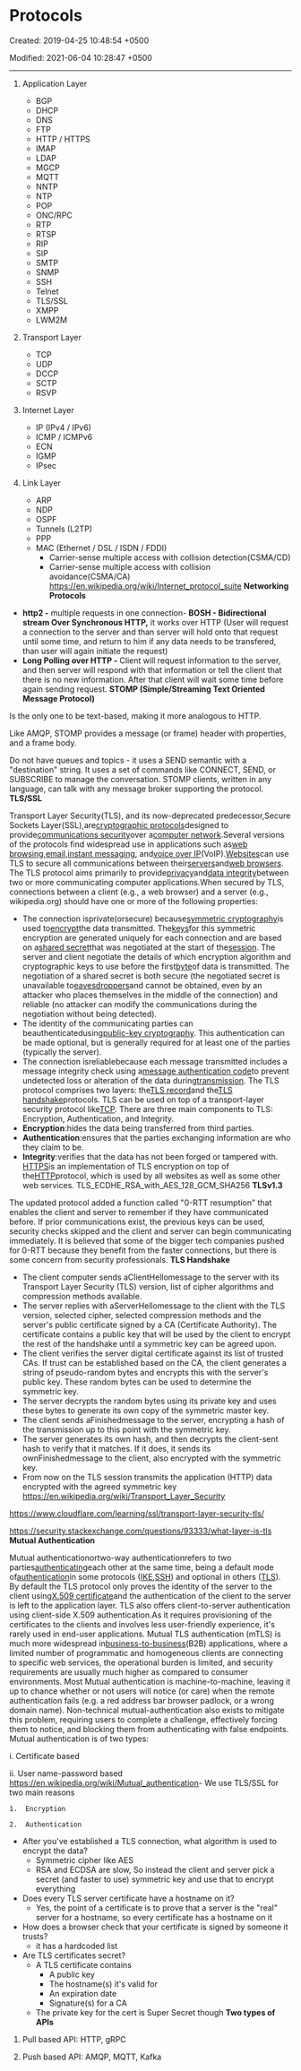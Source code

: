 # Protocols

Created: 2019-04-25 10:48:54 +0500

Modified: 2021-06-04 10:28:47 +0500

---

1.  Application Layer
    -   BGP
    -   DHCP
    -   DNS
    -   FTP
    -   HTTP / HTTPS
    -   IMAP
    -   LDAP
    -   MGCP
    -   MQTT
    -   NNTP
    -   NTP
    -   POP
    -   ONC/RPC
    -   RTP
    -   RTSP
    -   RIP
    -   SIP
    -   SMTP
    -   SNMP
    -   SSH
    -   Telnet
    -   TLS/SSL
    -   XMPP
    -   LWM2M

2.  Transport Layer
    -   TCP
    -   UDP
    -   DCCP
    -   SCTP
    -   RSVP

3.  Internet Layer
    -   IP (IPv4 / IPv6)
    -   ICMP / ICMPv6
    -   ECN
    -   IGMP
    -   IPsec

4.  Link Layer
    -   ARP
    -   NDP
    -   OSPF
    -   Tunnels (L2TP)
    -   PPP
    -   MAC (Ethernet / DSL / ISDN / FDDI)
        -   Carrier-sense multiple access with collision detection(CSMA/CD)
        -   Carrier-sense multiple access with collision avoidance(CSMA/CA)
<https://en.wikipedia.org/wiki/Internet_protocol_suite>
**Networking Protocols**
-   **http2 -** multiple requests in one connection-   **BOSH - Bidirectional stream Over Synchronous HTTP,** it works over HTTP (User will request a connection to the server and than server will hold onto that request until some time, and return to him if any data needs to be transfered, than user will again initiate the request)
-   **Long Polling over HTTP -** Client will request information to the server, and then server will respond with that information or tell the client that there is no new information. After that client will wait some time before again sending request.
**STOMP (Simple/Streaming Text Oriented Message Protocol)**

Is the only one to be text-based, making it more analogous to HTTP.

Like AMQP, STOMP provides a message (or frame) header with properties, and a frame body.

Do not have queues and topics - it uses a SEND semantic with a "destination" string.
It uses a set of commands like CONNECT, SEND, or SUBSCRIBE to manage the conversation. STOMP clients, written in any language, can talk with any message broker supporting the protocol.
**TLS/SSL**

Transport Layer Security(TLS), and its now-deprecated predecessor,Secure Sockets Layer(SSL),are[cryptographic protocols](https://en.wikipedia.org/wiki/Cryptographic_protocol)designed to provide[communications security](https://en.wikipedia.org/wiki/Communications_security)over a[computer network](https://en.wikipedia.org/wiki/Computer_network).Several versions of the protocols find widespread use in applications such as[web browsing](https://en.wikipedia.org/wiki/Web_navigation),[email](https://en.wikipedia.org/wiki/Email),[instant messaging](https://en.wikipedia.org/wiki/Instant_messaging), and[voice over IP](https://en.wikipedia.org/wiki/Voice_over_IP)(VoIP).[Websites](https://en.wikipedia.org/wiki/Website)can use TLS to secure all communications between their[servers](https://en.wikipedia.org/wiki/Server_(computing))and[web browsers](https://en.wikipedia.org/wiki/Web_browser).
The TLS protocol aims primarily to provide[privacy](https://en.wikipedia.org/wiki/Privacy)and[data integrity](https://en.wikipedia.org/wiki/Data_integrity)between two or more communicating computer applications.When secured by TLS, connections between a client (e.g., a web browser) and a server (e.g., wikipedia.org) should have one or more of the following properties:
-   The connection isprivate(orsecure) because[symmetric cryptography](https://en.wikipedia.org/wiki/Symmetric-key_algorithm)is used to[encrypt](https://en.wikipedia.org/wiki/Encryption)the data transmitted. The[keys](https://en.wikipedia.org/wiki/Key_(cryptography))for this symmetric encryption are generated uniquely for each connection and are based on a[shared secret](https://en.wikipedia.org/wiki/Shared_secret)that was negotiated at the start of the[session](https://en.wikipedia.org/wiki/Session_(computer_science)). The server and client negotiate the details of which encryption algorithm and cryptographic keys to use before the first[byte](https://en.wikipedia.org/wiki/Byte)of data is transmitted. The negotiation of a shared secret is both secure (the negotiated secret is unavailable to[eavesdroppers](https://en.wikipedia.org/wiki/Eavesdropping)and cannot be obtained, even by an attacker who places themselves in the middle of the connection) and reliable (no attacker can modify the communications during the negotiation without being detected).
-   The identity of the communicating parties can beauthenticatedusing[public-key cryptography](https://en.wikipedia.org/wiki/Public-key_cryptography). This authentication can be made optional, but is generally required for at least one of the parties (typically the server).
-   The connection isreliablebecause each message transmitted includes a message integrity check using a[message authentication code](https://en.wikipedia.org/wiki/Message_authentication_code)to prevent undetected loss or alteration of the data during[transmission](https://en.wikipedia.org/wiki/Data_transmission).
The TLS protocol comprises two layers: the[TLS record](https://en.wikipedia.org/wiki/Transport_Layer_Security#TLS_record)and the[TLS handshake](https://en.wikipedia.org/wiki/Transport_Layer_Security#TLS_handshake)protocols.
TLS can be used on top of a transport-layer security protocol like[TCP](https://www.cloudflare.com/learning/ddos/glossary/tcp-ip/). There are three main components to TLS: Encryption, Authentication, and Integrity.
-   **Encryption**:hides the data being transferred from third parties.
-   **Authentication**:ensures that the parties exchanging information are who they claim to be.
-   **Integrity**:verifies that the data has not been forged or tampered with.
[HTTPS](https://www.cloudflare.com/learning/ssl/what-is-https/)is an implementation of TLS encryption on top of the[HTTP](https://www.cloudflare.com/learning/ddos/glossary/hypertext-transfer-protocol-http/)protocol, which is used by all websites as well as some other web services.
TLS_ECDHE_RSA_with_AES_128_GCM_SHA256
**TLSv1.3**

The updated protocol added a function called "0-RTT resumption" that enables the client and server to remember if they have communicated before. If prior communications exist, the previous keys can be used, security checks skipped and the client and server can begin communicating immediately. It is believed that some of the bigger tech companies pushed for 0-RTT because they benefit from the faster connections, but there is some concern from security professionals.
**TLS Handshake**
-   The client computer sends aClientHellomessage to the server with its Transport Layer Security (TLS) version, list of cipher algorithms and compression methods available.
-   The server replies with aServerHellomessage to the client with the TLS version, selected cipher, selected compression methods and the server's public certificate signed by a CA (Certificate Authority). The certificate contains a public key that will be used by the client to encrypt the rest of the handshake until a symmetric key can be agreed upon.
-   The client verifies the server digital certificate against its list of trusted CAs. If trust can be established based on the CA, the client generates a string of pseudo-random bytes and encrypts this with the server's public key. These random bytes can be used to determine the symmetric key.
-   The server decrypts the random bytes using its private key and uses these bytes to generate its own copy of the symmetric master key.
-   The client sends aFinishedmessage to the server, encrypting a hash of the transmission up to this point with the symmetric key.
-   The server generates its own hash, and then decrypts the client-sent hash to verify that it matches. If it does, it sends its ownFinishedmessage to the client, also encrypted with the symmetric key.
-   From now on the TLS session transmits the application (HTTP) data encrypted with the agreed symmetric key
<https://en.wikipedia.org/wiki/Transport_Layer_Security>

<https://www.cloudflare.com/learning/ssl/transport-layer-security-tls/>

<https://security.stackexchange.com/questions/93333/what-layer-is-tls>
**Mutual Authentication**

Mutual authenticationortwo-way authenticationrefers to two parties[authenticating](https://en.wikipedia.org/wiki/Authenticating)each other at the same time, being a default mode of[authentication](https://en.wikipedia.org/wiki/Authentication_protocol)in some protocols ([IKE](https://en.wikipedia.org/wiki/Internet_Key_Exchange),[SSH](https://en.wikipedia.org/wiki/Secure_Shell)) and optional in others ([TLS](https://en.wikipedia.org/wiki/Transport_Layer_Security)).
By default the TLS protocol only proves the identity of the server to the client using[X.509 certificate](https://en.wikipedia.org/wiki/X.509_certificate)and the authentication of the client to the server is left to the application layer. TLS also offers client-to-server authentication using client-side X.509 authentication.As it requires provisioning of the certificates to the clients and involves less user-friendly experience, it's rarely used in end-user applications.
Mutual TLS authentication (mTLS) is much more widespread in[business-to-business](https://en.wikipedia.org/wiki/Business-to-business)(B2B) applications, where a limited number of programmatic and homogeneous clients are connecting to specific web services, the operational burden is limited, and security requirements are usually much higher as compared to consumer environments.
Most Mutual authentication is machine-to-machine, leaving it up to chance whether or not users will notice (or care) when the remote authentication fails (e.g. a red address bar browser padlock, or a wrong domain name). Non-technical mutual-authentication also exists to mitigate this problem, requiring users to complete a challenge, effectively forcing them to notice, and blocking them from authenticating with false endpoints.
Mutual authentication is of two types:

i.  Certificate based

ii. User name-password based
<https://en.wikipedia.org/wiki/Mutual_authentication>-   We use TLS/SSL for two main reasons

    1.  Encryption

    2.  Authentication
-   After you've established a TLS connection, what algorithm is used to encrypt the data?
    -   Symmetric cipher like AES
    -   RSA and ECDSA are slow, So instead the client and server pick a secret (and faster to use) symmetric key and use that to encrypt everything
-   Does every TLS server certificate have a hostname on it?
    -   Yes, the point of a certificate is to prove that a server is the "real" server for a hostname, so every certificate has a hostname on it
-   How does a browser check that your certificate is signed by someone it trusts?
    -   it has a hardcoded list
-   Are TLS certificates secret?
    -   A TLS certificate contains
        -   A public key
        -   The hostname(s) it's valid for
        -   An expiration date
        -   Signature(s) for a CA
    -   The private key for the cert is Super Secret though
**Two types of APIs**

1.  Pull based API: HTTP, gRPC

2.  Push based API: AMQP, MQTT, Kafka
